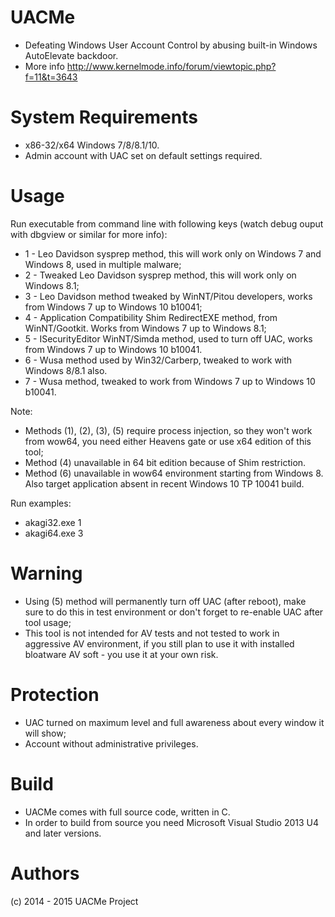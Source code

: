 # UACMe
* Defeating Windows User Account Control by abusing built-in Windows AutoElevate backdoor.
* More info http://www.kernelmode.info/forum/viewtopic.php?f=11&t=3643

# System Requirements

* x86-32/x64 Windows 7/8/8.1/10.
* Admin account with UAC set on default settings required.

# Usage

Run executable from command line with following keys (watch debug ouput with dbgview or similar for more info):
* 1 - Leo Davidson sysprep method, this will work only on Windows 7 and Windows 8, used in multiple malware;
* 2 - Tweaked Leo Davidson sysprep method, this will work only on Windows 8.1;
* 3 - Leo Davidson method tweaked by WinNT/Pitou developers, works from Windows 7 up to Windows 10 b10041;
* 4 - Application Compatibility Shim RedirectEXE method, from WinNT/Gootkit. Works from Windows 7 up to Windows 8.1;
* 5 - ISecurityEditor WinNT/Simda method, used to turn off UAC, works from Windows 7 up to Windows 10 b10041.
* 6 - Wusa method used by Win32/Carberp, tweaked to work with Windows 8/8.1 also.
* 7 - Wusa method, tweaked to work from Windows 7 up to Windows 10 b10041.

Note:
* Methods (1), (2), (3), (5) require process injection, so they won't work from wow64, you need either Heavens gate or use x64 edition of this tool;
* Method (4) unavailable in 64 bit edition because of Shim restriction.
* Method (6) unavailable in wow64 environment starting from Windows 8. Also target application absent in recent Windows 10 TP 10041 build.

Run examples:
* akagi32.exe 1
* akagi64.exe 3

# Warning
* Using (5) method will permanently turn off UAC (after reboot), make sure to do this in test environment or don't forget to re-enable UAC after tool usage;
* This tool is not intended for AV tests and not tested to work in aggressive AV environment, if you still plan to use it with installed bloatware AV soft - you use it at your own risk.

# Protection
* UAC turned on maximum level and full awareness about every window it will show;
* Account without administrative privileges.

# Build 

* UACMe comes with full source code, written in C.
* In order to build from source you need Microsoft Visual Studio 2013 U4 and later versions.
 
# Authors

(c) 2014 - 2015 UACMe Project
